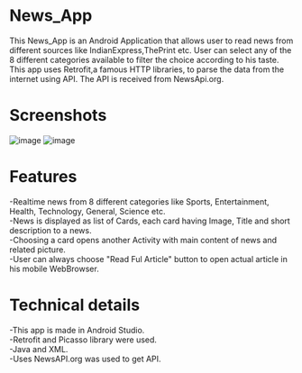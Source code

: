 # News_App
This News_App is an Android Application that allows user to read news from different sources like IndianExpress,ThePrint etc. User can select any of the 8 different 
categories available to filter the choice according to his taste. This app uses Retrofit,a famous HTTP libraries, to parse the data from the internet using API. The 
API is received from NewsApi.org.

# Screenshots
![image](https://github.com/AkkyAv/News_App/assets/101004653/45c204e6-18c9-4d9b-a6f5-491ca2dfd420) 
![image](https://github.com/AkkyAv/News_App/assets/101004653/2acc35f7-33c9-4452-a830-8b723c739963)

# Features
-Realtime news from 8 different categories like Sports, Entertainment, Health, Technology, General, Science etc.  
-News is displayed as list of Cards, each card having Image, Title and short description to a news.  
-Choosing a card opens another Activity with main content of news and related picture.  
-User can always choose "Read Ful Article" button to open actual article in his mobile WebBrowser.  

# Technical details
-This app is made in Android Studio.  
-Retrofit and Picasso library were used.  
-Java and XML.  
-Uses NewsAPI.org was used to get API.

